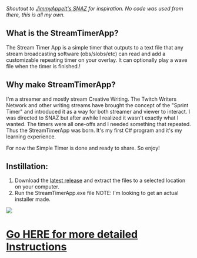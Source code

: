 _Shoutout to [JimmyAppelt's SNAZ](https://github.com/JimmyAppelt/Snaz/wiki) for inspiration. No code was used from there, this is all my own._

## What is the StreamTimerApp?

The Stream Timer App is a simple timer that outputs to a text file that any stream broadcasting software (obs/slobs/etc) can read and add a customizable repeating timer on your overlay. It can optionally play a wave file when the timer is finished.!

## Why make StreamTimerApp?

I'm a streamer and mostly stream Creative Writing. The Twitch Writers Network and other writing streams have brought the concept of the "Sprint Timer" and introduced it as a way for both streamer and viewer to interact. I was directed to SNAZ but after awhile I realized it wasn't exactly what I wanted. The timers were all one-offs and I needed something that repeated. Thus the StreamTimerApp was born. It's my first C# program and it's my learning experience. 

For now the Simple Timer is done and ready to share. So enjoy!

## Instillation:

1. Download the [latest release](https://github.com/Lethann/StreamTimerApp/releases) and extract the files to a selected location on your computer.
2. Run the StreamTimerApp.exe file
NOTE: I'm looking to get an actual installer made.

![](https://user-images.githubusercontent.com/25929754/113521923-4d3b5600-9562-11eb-8b00-017cae87386d.png)


# [Go HERE for more detailed Instructions](https://lethann.github.io/StreamTimerApp/instructions.html)




